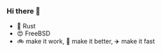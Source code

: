 ### Hi there 👋

- 🌱 Rust
- :heart_eyes: FreeBSD
- :bike: make it work,  :car: make it better,  :airplane: make it fast

<!--
**nbari/nbari** is a ✨ _special_ ✨ repository because its `README.md` (this file) appears on your GitHub profile.

Here are some ideas to get you started:

- 🌱 I’m currently learning ...
- 👯 I’m looking to collaborate on ...
- 🤔 I’m looking for help with ...
- 💬 Ask me about ...
- 📫 How to reach me: ...
- 😄 Pronouns: ...
- ⚡ Fun fact: ...
-->
